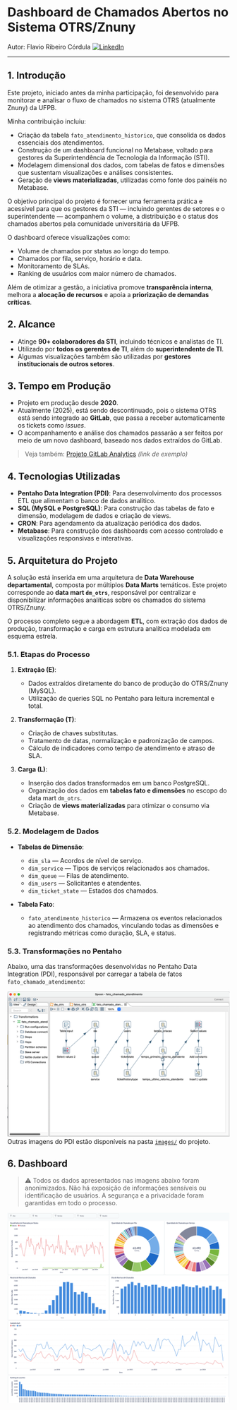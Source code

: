 # Dashboard de Chamados Abertos no Sistema OTRS/Znuny

Autor: Flavio Ribeiro Córdula [![LinkedIn](https://img.shields.io/badge/LinkedIn--blue?style=flat-square&logo=linkedin&logoColor=white)](https://www.linkedin.com/in/cordulaflavio)

--- 

## 1. Introdução

Este projeto, iniciado antes da minha participação, foi desenvolvido para monitorar e analisar o fluxo de chamados no sistema OTRS (atualmente Znuny) da UFPB. 

Minha contribuição incluiu:

- Criação da tabela `fato_atendimento_historico`, que consolida os dados essenciais dos atendimentos.
- Construção de um dashboard funcional no Metabase, voltado para gestores da Superintendência de Tecnologia da Informação (STI).
- Modelagem dimensional dos dados, com tabelas de fatos e dimensões que sustentam visualizações e análises consistentes.
- Geração de **views materializadas**, utilizadas como fonte dos painéis no Metabase.

O objetivo principal do projeto é fornecer uma ferramenta prática e acessível para que os gestores da STI — incluindo gerentes de setores e o superintendente — acompanhem o volume, a distribuição e o status dos chamados abertos pela comunidade universitária da UFPB.

O dashboard oferece visualizações como:

- Volume de chamados por status ao longo do tempo.
- Chamados por fila, serviço, horário e data.
- Monitoramento de SLAs.
- Ranking de usuários com maior número de chamados.

Além de otimizar a gestão, a iniciativa promove **transparência interna**, melhora a **alocação de recursos** e apoia a **priorização de demandas críticas**.

## 2. Alcance

- Atinge **90+ colaboradores da STI**, incluindo técnicos e analistas de TI.
- Utilizado por **todos os gerentes de TI**, além do **superintendente de TI**.
- Algumas visualizações também são utilizadas por **gestores institucionais de outros setores**.


## 3. Tempo em Produção

- Projeto em produção desde **2020**.
- Atualmente (2025), está sendo descontinuado, pois o sistema OTRS está sendo integrado ao **GitLab**, que passa a receber automaticamente os tickets como *issues*.
- O acompanhamento e análise dos chamados passarão a ser feitos por meio de um novo dashboard, baseado nos dados extraídos do GitLab.

> Veja também: [Projeto GitLab Analytics](https://github.com/cordulaflavio/gitlab-analytics) *(link de exemplo)*

## 4. Tecnologias Utilizadas

- **Pentaho Data Integration (PDI)**: Para desenvolvimento dos processos ETL que alimentam o banco de dados analítico.
- **SQL (MySQL e PostgreSQL)**: Para construção das tabelas de fato e dimensão, modelagem de dados e criação de views.
- **CRON**: Para agendamento da atualização periódica dos dados.
- **Metabase**: Para construção dos dashboards com acesso controlado e visualizações responsivas e interativas.

## 5. Arquitetura do Projeto

A solução está inserida em uma arquitetura de **Data Warehouse departamental**, composta por múltiplos **Data Marts** temáticos. Este projeto corresponde ao **data mart `dm_otrs`**, responsável por centralizar e disponibilizar informações analíticas sobre os chamados do sistema OTRS/Znuny.

O processo completo segue a abordagem **ETL**, com extração dos dados de produção, transformação e carga em estrutura analítica modelada em esquema estrela.

### 5.1. Etapas do Processo

1. **Extração (E)**:
   - Dados extraídos diretamente do banco de produção do OTRS/Znuny (MySQL).
   - Utilização de queries SQL no Pentaho para leitura incremental e total.

2. **Transformação (T)**:
   - Criação de chaves substitutas.
   - Tratamento de datas, normalização e padronização de campos.
   - Cálculo de indicadores como tempo de atendimento e atraso de SLA.

3. **Carga (L)**:
   - Inserção dos dados transformados em um banco PostgreSQL.
   - Organização dos dados em **tabelas fato e dimensões** no escopo do data mart `dm_otrs`.
   - Criação de **views materializadas** para otimizar o consumo via Metabase.

### 5.2. Modelagem de Dados

- **Tabelas de Dimensão**:
  - `dim_sla` — Acordos de nível de serviço.
  - `dim_service` — Tipos de serviços relacionados aos chamados.
  - `dim_queue` — Filas de atendimento.
  - `dim_users` — Solicitantes e atendentes.
  - `dim_ticket_state` — Estados dos chamados.

- **Tabela Fato**:
  - `fato_atendimento_historico` — Armazena os eventos relacionados ao atendimento dos chamados, vinculando todas as dimensões e registrando métricas como duração, SLA, e status.

### 5.3. Transformações no Pentaho

Abaixo, uma das transformações desenvolvidas no Pentaho Data Integration (PDI), responsável por carregar a tabela de fatos `fato_chamado_atendimento`:

![Transformação fato_chamado_atendimento](https://github.com/cordulaflavio/OTRS-Data-Analytics/blob/main/images/Pentaho-03-fato_chamado_atendimento.png)
Outras imagens do PDI estão disponíveis na pasta [`images/`](images/) do projeto.

## 6. Dashboard

> ⚠️ Todos os dados apresentados nas imagens abaixo foram anonimizados. Não há exposição de informações sensíveis ou identificação de usuários. A segurança e a privacidade foram garantidas em todo o processo.

![Dashboard STI](https://github.com/cordulaflavio/OTRS-Data-Analytics/blob/main/images/Dashboard-OTRS-STI.png?raw=true)




 
